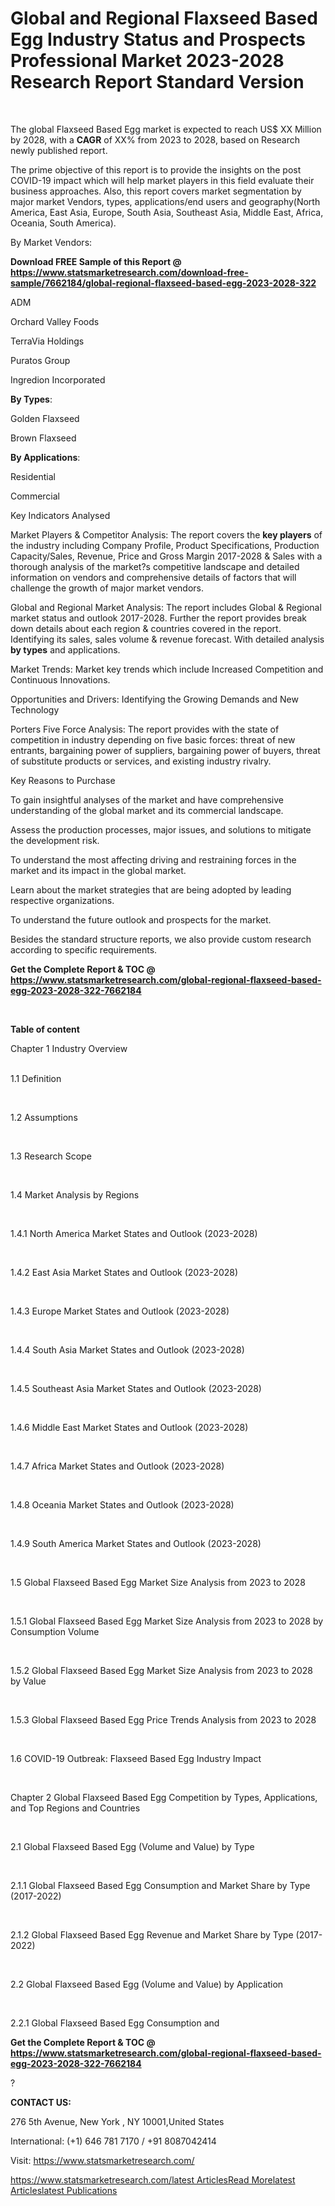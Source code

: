 <h1>Global and Regional Flaxseed Based Egg Industry Status and Prospects Professional Market 2023-2028 Research Report Standard Version</h1><br/><p>The global Flaxseed Based Egg market is expected to reach US$ XX Million by 2028, with a <strong>CAGR</strong> of XX% from 2023 to 2028, based on Research newly published report.</p>
 
 
 
 <p>The prime objective of this report is to provide the insights on the post COVID-19 impact which will help market players in this field evaluate their business approaches. Also, this report covers market segmentation by major market Vendors, types, applications/end users and geography(North America, East Asia, Europe, South Asia, Southeast Asia, Middle East, Africa, Oceania, South America).</p>
 
 
 
 <p>By Market Vendors:</p>
 
 
 
 <p><strong>Download FREE Sample of this Report @ <a href="https://www.statsmarketresearch.com/download-free-sample/7662184/global-regional-flaxseed-based-egg-2023-2028-322">https://www.statsmarketresearch.com/download-free-sample/7662184/global-regional-flaxseed-based-egg-2023-2028-322</a></strong></p>
 
 
 
 <p>ADM</p>
 
 
 
 <p>Orchard Valley Foods</p>
 
 
 
 <p>TerraVia Holdings</p>
 
 
 
 <p>Puratos Group</p>
 
 
 
 <p>Ingredion Incorporated</p>
 
 
 
 <p><strong>By Types</strong>:</p>
 
 
 
 <p>Golden Flaxseed</p>
 
 
 
 <p>Brown Flaxseed</p>
 
 
 
 <p><strong><strong>By Applications</strong></strong>:</p>
 
 
 
 <p>Residential</p>
 
 
 
 <p>Commercial</p>
 
 
 
 <p>Key Indicators Analysed</p>
 
 
 
 <p>Market Players & Competitor Analysis: The report covers the <strong>key players</strong> of the industry including Company Profile, Product Specifications, Production Capacity/Sales, Revenue, Price and Gross Margin 2017-2028 & Sales with a thorough analysis of the market?s competitive landscape and detailed information on vendors and comprehensive details of factors that will challenge the growth of major market vendors.</p>
 
 
 
 <p>Global and Regional Market Analysis: The report includes Global & Regional market status and outlook 2017-2028. Further the report provides break down details about each region & countries covered in the report. Identifying its sales, sales volume & revenue forecast. With detailed analysis <strong>by types</strong> and applications.</p>
 
 
 
 <p>Market Trends: Market key trends which include Increased Competition and Continuous Innovations.</p>
 
 
 
 <p>Opportunities and Drivers: Identifying the Growing Demands and New Technology</p>
 
 
 
 <p>Porters Five Force Analysis: The report provides with the state of competition in industry depending on five basic forces: threat of new entrants, bargaining power of suppliers, bargaining power of buyers, threat of substitute products or services, and existing industry rivalry.</p>
 
 
 
 <p>Key Reasons to Purchase</p>
 
 
 
 <p>To gain insightful analyses of the market and have comprehensive understanding of the global market and its commercial landscape.</p>
 
 
 
 <p>Assess the production processes, major issues, and solutions to mitigate the development risk.</p>
 
 
 
 <p>To understand the most affecting driving and restraining forces in the market and its impact in the global market.</p>
 
 
 
 <p>Learn about the market strategies that are being adopted by leading respective organizations.</p>
 
 
 
 <p>To understand the future outlook and prospects for the market.</p>
 
 
 
 <p>Besides the standard structure reports, we also provide custom research according to specific requirements.</p>
 
 
 
 <div><b>Get the Complete Report & TOC @ <a href="https://www.statsmarketresearch.com/global-regional-flaxseed-based-egg-2023-2028-322-7662184">https://www.statsmarketresearch.com/global-regional-flaxseed-based-egg-2023-2028-322-7662184</a></b></div>
 
 
 
 <p><br />
 
 <b>Table of content</b></p>
 
 
 
 <p>Chapter 1 Industry Overview<br />
 
 <br />
 
 1.1 Definition<br />
 
 <br />
 
 1.2 Assumptions<br />
 
 <br />
 
 1.3 Research Scope<br />
 
 <br />
 
 1.4 Market Analysis by Regions<br />
 
 <br />
 
 1.4.1 North America Market States and Outlook (2023-2028)<br />
 
 <br />
 
 1.4.2 East Asia Market States and Outlook (2023-2028)<br />
 
 <br />
 
 1.4.3 Europe Market States and Outlook (2023-2028)<br />
 
 <br />
 
 1.4.4 South Asia Market States and Outlook (2023-2028)<br />
 
 <br />
 
 1.4.5 Southeast Asia Market States and Outlook (2023-2028)<br />
 
 <br />
 
 1.4.6 Middle East Market States and Outlook (2023-2028)<br />
 
 <br />
 
 1.4.7 Africa Market States and Outlook (2023-2028)<br />
 
 <br />
 
 1.4.8 Oceania Market States and Outlook (2023-2028)<br />
 
 <br />
 
 1.4.9 South America Market States and Outlook (2023-2028)<br />
 
 <br />
 
 1.5 Global Flaxseed Based Egg Market Size Analysis from 2023 to 2028<br />
 
 <br />
 
 1.5.1 Global Flaxseed Based Egg Market Size Analysis from 2023 to 2028 by Consumption Volume<br />
 
 <br />
 
 1.5.2 Global Flaxseed Based Egg Market Size Analysis from 2023 to 2028 by Value<br />
 
 <br />
 
 1.5.3 Global Flaxseed Based Egg Price Trends Analysis from 2023 to 2028<br />
 
 <br />
 
 1.6 COVID-19 Outbreak: Flaxseed Based Egg Industry Impact<br />
 
 <br />
 
 Chapter 2 Global Flaxseed Based Egg Competition by Types, Applications, and Top Regions and Countries<br />
 
 <br />
 
 2.1 Global Flaxseed Based Egg (Volume and Value) by Type<br />
 
 <br />
 
 2.1.1 Global Flaxseed Based Egg Consumption and Market Share by Type (2017-2022)<br />
 
 <br />
 
 2.1.2 Global Flaxseed Based Egg Revenue and Market Share by Type (2017-2022)<br />
 
 <br />
 
 2.2 Global Flaxseed Based Egg (Volume and Value) by Application<br />
 
 <br />
 
 2.2.1 Global Flaxseed Based Egg Consumption and</p>
 
 
 
 <div><b>Get the Complete Report & TOC @ <a href="https://www.statsmarketresearch.com/global-regional-flaxseed-based-egg-2023-2028-322-7662184">https://www.statsmarketresearch.com/global-regional-flaxseed-based-egg-2023-2028-322-7662184</a></b></div>
 
 
 
 <p>? </p>
 
 
 
 <p><b>CONTACT US:</b><br />
 
 276 5th Avenue, New York , NY 10001,United States<br />
 
 International: (+1) 646 781 7170 / +91 8087042414<br />
 
 Visit: <a href="https://www.statsmarketresearch.com/">https://www.statsmarketresearch.com/</a><br />
 
 <a href="https://gyeongbokgung.com">https://www.statsmarketresearch.com/</a><a href="https://hallyeomaritime.com">latest Articles</a><a href="https://jingwansa.com">Read More</a><a href="https://nguoiviet.jp/">latest Articles</a><a href="https://www.intelmarketresearch.com/">latest Publications</a></p>